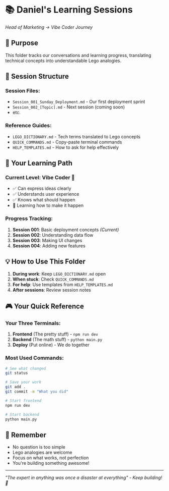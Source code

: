 # 📚 Daniel's Learning Sessions
*Head of Marketing → Vibe Coder Journey*

## 🎯 Purpose
This folder tracks our conversations and learning progress, translating technical concepts into understandable Lego analogies.

## 📁 Session Structure

### Session Files:
- `Session_001_Sunday_Deployment.md` - Our first deployment sprint
- `Session_002_[Topic].md` - Next session (coming soon)
- etc.

### Reference Guides:
- `LEGO_DICTIONARY.md` - Tech terms translated to Lego concepts
- `QUICK_COMMANDS.md` - Copy-paste terminal commands
- `HELP_TEMPLATES.md` - How to ask for help effectively

## 🧩 Your Learning Path

### Current Level: Vibe Coder 🎨
- ✅ Can express ideas clearly
- ✅ Understands user experience
- ✅ Knows what should happen
- 🔄 Learning how to make it happen

### Progress Tracking:
1. **Session 001**: Basic deployment concepts *(Current)*
2. **Session 002**: Understanding data flow
3. **Session 003**: Making UI changes
4. **Session 004**: Adding new features

## 💡 How to Use This Folder

1. **During work**: Keep `LEGO_DICTIONARY.md` open
2. **When stuck**: Check `QUICK_COMMANDS.md`
3. **For help**: Use templates from `HELP_TEMPLATES.md`
4. **After sessions**: Review session notes

## 🎮 Your Quick Reference

### Your Three Terminals:
1. **Frontend** (The pretty stuff) - `npm run dev`
2. **Backend** (The math stuff) - `python main.py`
3. **Deploy** (Put online) - We do together

### Most Used Commands:
```bash
# See what changed
git status

# Save your work
git add .
git commit -m "What you did"

# Start frontend
npm run dev

# Start backend
python main.py
```

## 🤝 Remember

- No question is too simple
- Lego analogies are welcome
- Focus on what works, not perfection
- You're building something awesome!

---

*"The expert in anything was once a disaster at everything" - Keep building! 🧩*